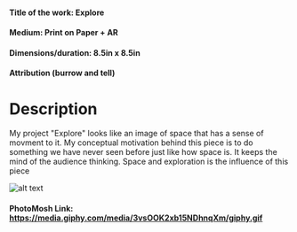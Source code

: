 #### Title of the work:  Explore <br>
#### Medium:  Print on Paper + AR <br>
#### Dimensions/duration:  8.5in x 8.5in <br>
#### Attribution (burrow and tell) <br>

# Description <br>
  My project "Explore" looks like an image of space that has a sense of movment to it. My conceptual motivation behind this piece is to do something we have never seen before just like how space is. It keeps the mind of the audience thinking. Space and exploration is the influence of this piece <br>
  
![alt text](https://imgur.com/a/qIypZy2 "Logo Title Text 1")

#### PhotoMosh Link: <https://media.giphy.com/media/3vsOOK2xb15NDhnqXm/giphy.gif>
